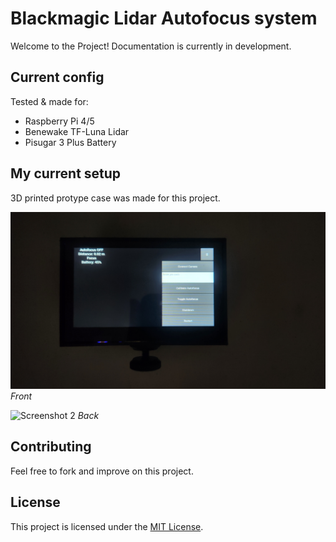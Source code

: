 # Blackmagic Lidar Autofocus system

Welcome to the Project! Documentation is currently in development.

## Current config

Tested & made for:
- Raspberry Pi 4/5
- Benewake TF-Luna Lidar
- Pisugar 3 Plus Battery

## My current setup

3D printed protype case was made for this project.

![Screenshot 1](imgs/20240110_213159.jpg)
*Front*

![Screenshot 2](images/screenshot2.jpg)
*Back*

## Contributing

Feel free to fork and improve on this project.

## License

This project is licensed under the [MIT License](LICENSE).

